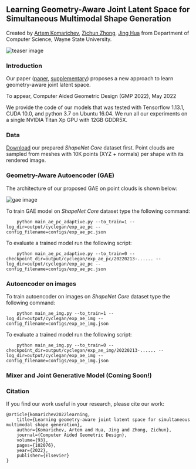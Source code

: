 ## Learning Geometry-Aware Joint Latent Space for Simultaneous Multimodal Shape Generation
Created by <a href="https://github.com/artemkomarichev" target="_blank">Artem Komarichev</a>, <a href="http://www.cs.wayne.edu/zzhong/" target="_blank">Zichun Zhong</a>, <a href="http://www.cs.wayne.edu/~jinghua/" target="_blank">Jing Hua</a> from Department of Computer Science, Wayne State University.

![teaser image](https://github.com/artemkomarichev/joint_latent_space/blob/main/pics/teaser.png)

### Introduction

Our paper (<a href="https://zichunzhong.github.io/papers/JointLatent_CAGD2022.pdf" target="_blank">paper</a>, <a href="https://zichunzhong.github.io/papers/JointLatent_Supp_CAGD2022_LR.pdf" target="_blank">supplementary</a>) proposes a new approach to learn geometry-aware joint latent space.

To appear, Computer Aided Geometric Design (GMP 2022), May 2022

We provide the code of our models that was tested with Tensorflow 1.13.1, CUDA 10.0, and python 3.7 on Ubuntu 16.04. We run all our experiments on a single NVIDIA Titan Xp GPU with 12GB GDDR5X.

### Data

<a href="https://1drv.ms/u/s!ApbTjxa06z9CgQfKl99yUDHL_wHs">Download</a> our prepared *ShapeNet Core* dataset first. Point clouds are sampled from meshes with 10K points (XYZ + normals) per shape with its rendered image.

### Geometry-Aware Autoencoder (GAE)

The architecture of our proposed GAE on point clouds is shown below:

![gae image](https://github.com/artemkomarichev/joint_latent_space/blob/main/pics/gae.png)
    
  To train GAE model on *ShapeNet Core* dataset type the following command:

        python main_ae_pc_adaptive.py --to_train=1 --log_dir=output/cyclegan/exp_ae_pc --config_filename=configs/exp_ae_pc.json

  To evaluate a trained model run the following script:

        python main_ae_pc_adaptive.py --to_train=0 --checkpoint_dir=output/cyclegan/exp_ae_pc/20220213-...... --log_dir=output/cyclegan/exp_ae_pc --config_filename=configs/exp_ae_pc.json

### Autoencoder on images
    
  To train autoencoder on images on *ShapeNet Core* dataset type the following command:

        python main_ae_img.py --to_train=1 --log_dir=output/cyclegan/exp_ae_img --config_filename=configs/exp_ae_img.json

  To evaluate a trained model run the following script:

        python main_ae_img.py --to_train=0 --checkpoint_dir=output/cyclegan/exp_ae_img/20220213-...... --log_dir=output/cyclegan/exp_ae_img --config_filename=configs/exp_ae_img.json

### Mixer and Joint Generative Model (Coming Soon!)

### Citation
If you find our work useful in your research, please cite our work:

    @article{komarichev2022learning,
        title={Learning geometry-aware joint latent space for simultaneous multimodal shape generation},
        author={Komarichev, Artem and Hua, Jing and Zhong, Zichun},
        journal={Computer Aided Geometric Design},
        volume={93},
        pages={102076},
        year={2022},
        publisher={Elsevier}
    }